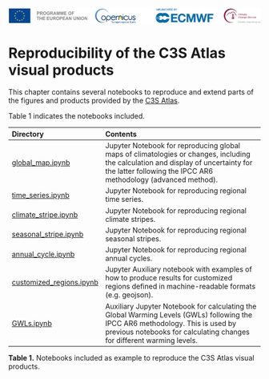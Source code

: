 ![logo](./figures/LogoLine_horizon_C3S.png)

# Reproducibility of the C3S Atlas visual products

This chapter contains several notebooks to reproduce and extend parts of the figures and products provided by the [C3S Atlas](https://atlas.climate.copernicus.eu/atlas).

Table 1 indicates the notebooks included.


| Directory | Contents |
| :-------- | :------- |
|  [global_map.ipynb](https://github.com/ecmwf-projects/c3s-atlas/blob/main/user-tools/global_map.ipynb) | Jupyter Notebook for reproducing global maps of climatologies or changes, including the calculation and display of uncertainty for the latter following the IPCC AR6 methodology (advanced method).
|  [time_series.ipynb](https://github.com/ecmwf-projects/c3s-atlas/blob/main/user-tools/time_series.ipynb) | Jupyter Notebook for reproducing regional time series.
|  [climate_stripe.ipynb](https://github.com/ecmwf-projects/c3s-atlas/blob/main/user-tools/climate_stripes.ipynb) | Jupyter Notebook for reproducing regional climate stripes.
|  [seasonal_stripe.ipynb](https://github.com/ecmwf-projects/c3s-atlas/blob/main/user-tools/seasonal_stripes.ipynb) | Jupyter Notebook for reproducing regional seasonal stripes.
|  [annual_cycle.ipynb](https://github.com/ecmwf-projects/c3s-atlas/blob/main/user-tools/annual_cycle.ipynb) | Jupyter Notebook for reproducing regional annual cycles.
|  [customized_regions.ipynb](https://github.com/ecmwf-projects/c3s-atlas/blob/main/user-tools/customized_regions.ipynb) | Jupyter Auxiliary notebook with examples of how to produce results for customized regions defined in machine-readable formats (e.g. geojson).
|  [GWLs.ipynb](https://github.com/ecmwf-projects/c3s-atlas/blob/main/user-tools/GWLs.ipynb) | Auxiliary Jupyter Notebook for calculating the Global Warming Levels (GWLs) following the IPCC AR6 methodology. This is used by previous notebooks for calculating changes for different warming levels.

**Table 1.** Notebooks included as example to reproduce the C3S Atlas visual products.


